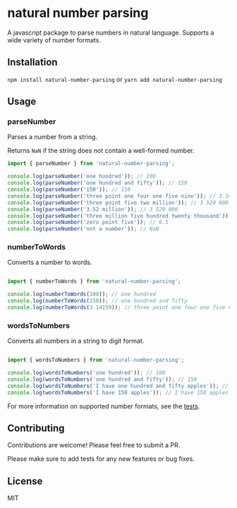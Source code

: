 # natural number parsing
 A javascript package to parse numbers in natural language. Supports a wide variety of number formats.

## Installation
`npm install natural-number-parsing`
or
`yarn add natural-number-parsing`

## Usage

### parseNumber

Parses a number from a string.

Returns `NaN` if the string does not contain a well-formed number.

```javascript
import { parseNumber } from 'natural-number-parsing';

console.log(parseNumber('one hundred')); // 100
console.log(parseNumber('one hundred and fifty')); // 150
console.log(parseNumber('150')); // 150
console.log(parseNumber('three point one four one five nine')); // 3.14159
console.log(parseNumber('three point five two million')); // 3 520 000
console.log(parseNumber('3.52 million')); // 3 520 000
console.log(parseNumber('three million five hundred twenty thousand')); // 3 520 000
console.log(parseNumber('zero point five')); // 0.5
console.log(parseNumber('not a number')); // NaN
```

### numberToWords

Converts a number to words.

```javascript

import { numberToWords } from 'natural-number-parsing';

console.log(numberToWords(100)); // one hundred
console.log(numberToWords(150)); // one hundred and fifty
console.log(numberToWords(3.14159)); // three point one four one five nine

```

### wordsToNumbers

Converts all numbers in a string to digit format.

```javascript

import { wordsToNumbers } from 'natural-number-parsing';

console.log(wordsToNumbers('one hundred')); // 100
console.log(wordsToNumbers('one hundred and fifty')); // 150
console.log(wordsToNumbers('I have one hundred and fifty apples')); // I have 150 apples
console.log(wordsToNumbers('I have 150 apples')); // I have 150 apples
```

For more information on supported number formats, see the [tests]().

## Contributing

Contributions are welcome! Please feel free to submit a PR.

Please make sure to add tests for any new features or bug fixes.

## License

MIT


